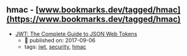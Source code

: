 hmac - [www.bookmarks.dev/tagged/hmac](https://www.bookmarks.dev/tagged/hmac)
---
* [JWT: The  Complete Guide to JSON Web Tokens](https://blog.angular-university.io/angular-jwt/)
    * :calendar: published on: 2017-09-06
    * tags: [jwt](../tagged/jwt.md), [security](../tagged/security.md), [hmac](../tagged/hmac.md)
